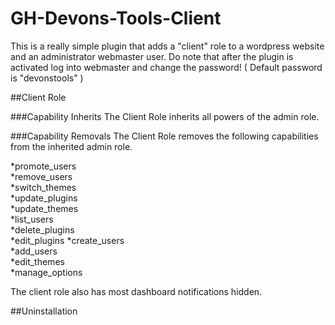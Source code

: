 # GH-Devons-Tools-Client
This is a really simple plugin that adds a "client" role to a wordpress website and an administrator webmaster user. Do note that after the plugin is activated log into webmaster and change the password! ( Default password is "devonstools" ) 


##Client Role

###Capability Inherits
The Client Role inherits all powers of the admin role. 

###Capability Removals
The Client Role removes the following capabilities from the inherited admin role.   

*promote_users   
*remove_users   
*switch_themes   
*update_plugins   
*update_themes   
*list_users   
*delete_plugins   
*edit_plugins 
*create_users   
*add_users   
*edit_themes   
*manage_options   

The client role also has most dashboard notifications hidden. 


##Uninstallation 